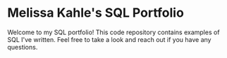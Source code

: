 # Melissa Kahle's SQL Portfolio
Welcome to my SQL portfolio! This code repository contains examples of SQL I've written. Feel free to take a look and reach out if you have any questions. 
